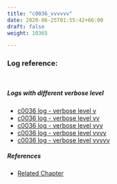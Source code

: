 ```yaml
---
title: "c0036_vvvvvv"
date: 2020-06-25T01:55:42+66:00
draft: false
weight: 10365

---
```


### Log reference: <no value>

```
    
```

##### Logs with different verbose level
* [c0036 log - verbose level v](../../logs/c0036_v)
* [c0036 log - verbose level vv](../../logs/c0036_vv)
* [c0036 log - verbose level vvv](../../logs/c0036_vvv)
* [c0036 log - verbose level vvvv](../../logs/c0036_vvvv)
* [c0036 log - verbose level vvvvv](../../logs/c0036_vvvvv)

##### References
* [Related Chapter](../../template/c0036)
